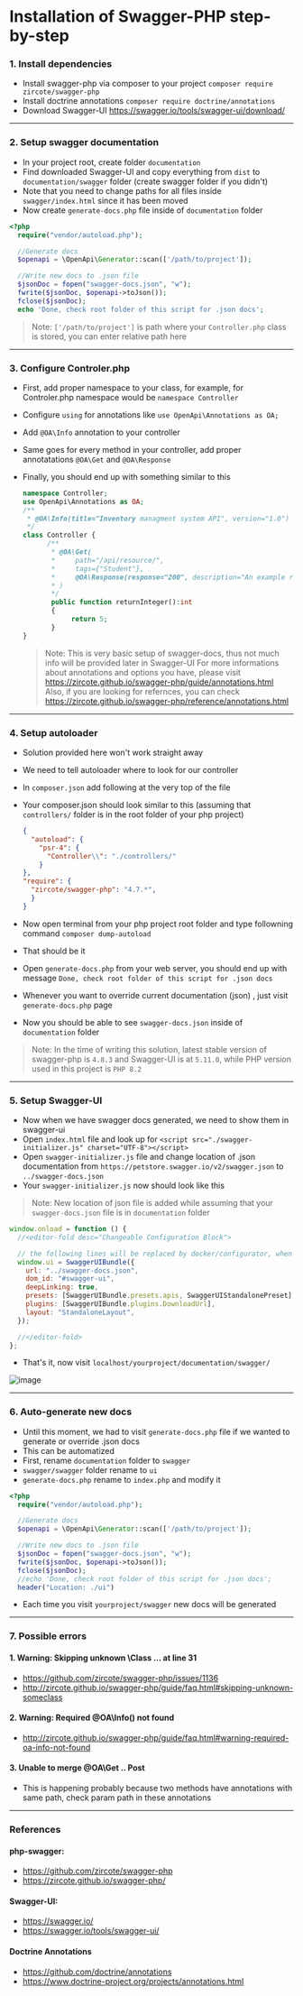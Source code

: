 # Installation of Swagger-PHP step-by-step


### 1. Install dependencies
- Install swagger-php via composer to your project `composer require zircote/swagger-php`
- Install doctrine annotations `composer require doctrine/annotations`
- Download Swagger-UI https://swagger.io/tools/swagger-ui/download/

<hr>
	
### 2. Setup swagger documentation
- In your project root, create folder `documentation`
- Find downloaded Swagger-UI and copy everything from `dist` to `documentation/swagger` folder (create swagger folder if you didn't)
- Note that you need to change paths for all files inside `swagger/index.html` since it has been moved
- Now create `generate-docs.php` file inside of `documentation` folder
```php
<?php
  require("vendor/autoload.php");

  //Generate docs
  $openapi = \OpenApi\Generator::scan(['/path/to/project']);

  //Write new docs to .json file
  $jsonDoc = fopen("swagger-docs.json", "w");
  fwrite($jsonDoc, $openapi->toJson());
  fclose($jsonDoc);
  echo 'Done, check root folder of this script for .json docs';

```
> Note: `['/path/to/project']` is path where your `Controller.php` class is stored, you can enter relative path here

<hr>
	
### 3. Configure Controler.php
- First, add proper namespace to your class, for example, for Controler.php namespace would be `namespace Controller`
- Configure `using` for annotations like `use OpenApi\Annotations as OA;`
- Add `@OA\Info` annotation to your controller
- Same goes for every method in your controller, add proper annotatations `@OA\Get` and `@OA\Response`
- Finally, you should end up with something similar to this

  ```php
  namespace Controller;
  use OpenApi\Annotations as OA;
  /**
   * @OA\Info(title="Inventory managment system API", version="1.0")
   */
  class Controller {
    	/**
	     * @OA\Get(
	     *     path="/api/resource/",
	     * 	   tags={"Student"},
	     *     @OA\Response(response="200", description="An example resource")
	     * )
	     */
	     public function returnInteger():int
	     {
		      return 5;
	     }
  }
  ```
  > Note: This is very basic setup of swagger-docs, thus not much info will be provided later in Swagger-UI
    For more informations about annotations and options you have, please visit https://zircote.github.io/swagger-php/guide/annotations.html
    Also, if you are looking for refernces, you can check https://zircote.github.io/swagger-php/reference/annotations.html

<hr>

### 4. Setup autoloader
- Solution provided here won't work straight away
- We need to tell autoloader where to look for our controller
- In `composer.json` add following at the very top of the file
- Your composer.json should look similar to this (assuming that `controllers/` folder is in the root folder of your php project)
    
    ```json
    {
      "autoload": {
        "psr-4": {
          "Controller\\": "./controllers/"
        }
    },
    "require": {
      "zircote/swagger-php": "4.7.*",
      }
    }
    ```

- Now open terminal from your php project root folder and type followning command `composer dump-autoload`
- That should be it
- Open `generate-docs.php` from your web server, you should end up with message `Done, check root folder of this script for .json docs`
- Whenever you want to override current documentation (json) , just visit `generate-docs.php` page
- Now you should be able to see `swagger-docs.json` inside of `documentation` folder
  
> Note: In the time of writing this solution, latest stable version of swagger-php is `4.8.3` and Swagger-UI is at `5.11.0`, while PHP version used in this project is `PHP 8.2`

<hr>

### 5. Setup Swagger-UI
- Now when we have swagger docs generated, we need to show them in swagger-ui
- Open `index.html` file and look up for `<script src="./swagger-initializer.js" charset="UTF-8"></script>`
- Open `swagger-initializer.js` file and change location of .json documentation from `https://petstore.swagger.io/v2/swagger.json` to `../swagger-docs.json`
- Your `swagger-initializer.js` now should look like this

> Note: New location of json file is added while assuming that your `swagger-docs.json` file is in `documentation` folder

  ```js
  window.onload = function () {
    //<editor-fold desc="Changeable Configuration Block">

    // the following lines will be replaced by docker/configurator, when it runs in a docker-container
    window.ui = SwaggerUIBundle({
      url: "../swagger-docs.json",
      dom_id: "#swagger-ui",
      deepLinking: true,
      presets: [SwaggerUIBundle.presets.apis, SwaggerUIStandalonePreset],
      plugins: [SwaggerUIBundle.plugins.DownloadUrl],
      layout: "StandaloneLayout",
    });

    //</editor-fold>
  };
  ```
- That's it, now visit `localhost/yourproject/documentation/swagger/`
  
![image](https://github.com/buljicS/inventory-system/assets/124562282/0349de62-8cea-4b3e-8407-f9a8bac2f0d1)

<hr>

### 6. Auto-generate new docs
- Until this moment, we had to visit `generate-docs.php` file if we wanted to generate or override .json docs
- This can be automatized
- First, rename `documentation` folder to `swagger`
- `swagger/swagger` folder rename to `ui`
- `generate-docs.php` rename to `index.php` and modify it

```php
<?php
  require("vendor/autoload.php");

  //Generate docs
  $openapi = \OpenApi\Generator::scan(['/path/to/project']);

  //Write new docs to .json file
  $jsonDoc = fopen("swagger-docs.json", "w");
  fwrite($jsonDoc, $openapi->toJson());
  fclose($jsonDoc);
  //echo 'Done, check root folder of this script for .json docs';
  header("Location: ./ui")

```

- Each time you visit `yourproject/swagger` new docs will be generated

<hr>

### 7. Possible errors
#### 1. Warning: Skipping unknown \Class ... at line 31
- https://github.com/zircote/swagger-php/issues/1136
- http://zircote.github.io/swagger-php/guide/faq.html#skipping-unknown-someclass

#### 2. Warning: Required @OA\Info() not found
- http://zircote.github.io/swagger-php/guide/faq.html#warning-required-oa-info-not-found

#### 3. Unable to merge @OA\Get .. Post
- This is happening probably because two methods have annotations with same path, check param path in these annotations

<hr>

### References

#### php-swagger:
 - https://github.com/zircote/swagger-php
 - https://zircote.github.io/swagger-php/

#### Swagger-UI:
 - https://swagger.io/
 - https://swagger.io/tools/swagger-ui/

#### Doctrine Annotations
 - https://github.com/doctrine/annotations
 - https://www.doctrine-project.org/projects/annotations.html
